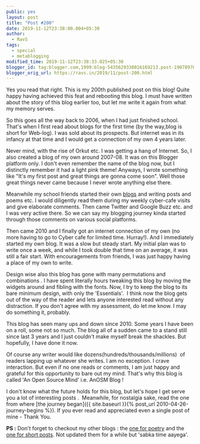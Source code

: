```yaml
---
public: yes
layout: post
title: "Post #200"
date: 2019-11-12T23:38:00.004+05:30
author:
  - RavS
tags:
  - special
  - metablogging
modified_time: 2019-11-12T23:38:33.025+05:30
blogger_id: tag:blogger.com,1999:blog-5435629330016169213.post-1907897681357767857
blogger_orig_url: https://ravs.in/2019/11/post-200.html
---
```


Yes you read that right. This is my 200th published post on this blog! Quite happy having achieved this feat and rebooting this blog. I must have written about the story of this blog earlier too, but let me write it again from what my memory serves.

So this goes all the way back to 2006, when I had just finished school. That's when I first read about blogs for the first time (by the way,blog is short for Web-log). I was sold about its prospects. But internet was in its infancy at that time and I would get a connection of my own 4 years later.

Never mind, with the rise of Orkut etc. I was getting a hang of Internet. So, I also created a blog of my own around 2007-08. It was on this Blogger platform only. I don't even remember the name of the blog now, but I distinctly remember it had a light pink theme! Anyways, I wrote something like "It's my first post and great things are gonna come soon". Well those great things never came because I never wrote anything else there. 

Meanwhile my school friends started their own [blogs](http://herowerozero.blogspot.com/) and writing posts and poems etc. I would diligently read them during my weekly cyber-cafe visits and give elaborate comments. Then came Twitter and Google Buzz etc. and I was very active there. So we can say my blogging journey kinda started through those comments on various social platforms.

Then came 2010 and I finally got an internet connection of my own (no more having to go to Cyber cafe for limited time. Hurray!). And I immediately started my own blog. It was a slow but steady start. My initial plan was to write once a week, and while I took double that time on an average, it was still a fair start. With encouragements from friends, I was just happy having a place of my own to write.

Design wise also this blog has gone with many permutations and combinations . I have spent literally hours tweaking this blog by moving the widgets around and fibling with the fonts. Now, I try to keep the blog to its bare minimum design, with only the 'Essentials'.  I think now the blog gets out of the way of the reader and lets anyone interested read without any distraction. If you don't agree with my assessment, do let me know. I may do something it, probably.

This blog has seen many ups and down since 2010. Some years I have been on a roll, some not so much. The blog all of a sudden came to a stand still since last 3 years and I just couldn't make myself break the shackles. But hopefully, I have done it now.  

Of course any writer would like dozens(hundreds/thousands/millions)  of readers lapping up whatever she writes. I am no exception. I crave interaction. But even if no one reads or comments, I am just happy and grateful for this opportunity to bare out my mind. That's why this blog is called 'An Open Source Mind' i.e. AnOSM Blog !

I don't know what the future holds for this blog, but let's hope I get serve you a lot of interesting posts .  Meanwhile, for nostalgia sake, read the one from where [the journey began]({{ site.baseurl }}{% post_url 2010-04-26-journey-begins %}). If you ever read and appreciated even a single post of mine - Thank You.



**PS :** Don't forget to checkout my other blogs : the [one for poetry](http://1000sher.tumblr.com/) and the [one for short posts](https://medium.com/@medmRSH). Not updated them for a while but 'sabka time aayega'.
